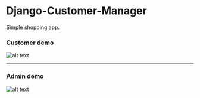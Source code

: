 # Django-Customer-Manager
Simple shopping app.

### Customer demo
![alt text](https://i.ibb.co/zb0R6Dm/customer-demo-gif.gif)

---
### Admin demo
![alt text](https://i.ibb.co/HzhXcNW/admin-demo-gif.gif)
